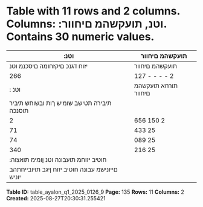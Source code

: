 # Table with 11 rows and 2 columns. Columns: :וטנ, תועקשהמ םיחוור. Contains 30 numeric values.

| :וטנ | תועקשהמ םיחוור |
|---|---|
| יזוח דגנכ םיקזחומה םיסכנמ וטנ | תועקשהמ םיחוור |
| 266 | 127 - - - - 2 | 059 264 | 068 האושת ייולת העקשה יזוחו חוטיב |
| : וטנ | תורחא תועקשהמ םיחוור |
| תיבירה תטישב שומיש ךות ובשוחש תיביר תוסנכה |  |
| 2 | 656 150 2 | 506 2 | 506 - - - תיביטקפאה |
| 71 | 433 25 | 110 33 | 143 4 | 411 28 | 732 12 | 215 965 וטנ | תועקשהמ םירחא םיחוור |
| 74 | 089 25 | 260 35 | 649 6 | 917 28 | 732 12 | 215 965 וטנ | תורחא תועקשהמ םיחוור לכה ךס |
| 340 | 216 25 | 260 35 | 649 6 | 917 28 | 732 14 | 274 265 | 033 וטנ | תועקשהמ םיחוור לכה ךס |
| :חוטיב יזוחמ תועבונה וטנ ןומימ תואצוה |  |
| םייונישמ עבונה חוטיב יזוח ןיגב תויובייחתהב יוניש |  |

**Table ID:** table_ayalon_q1_2025_0126_9
**Page:** 135
**Rows:** 11
**Columns:** 2
**Created:** 2025-08-27T20:30:31.255421
